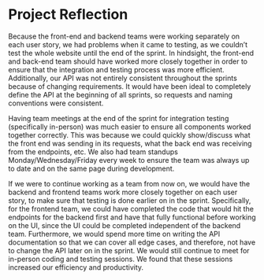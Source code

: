# Project Reflection

Because the front-end and backend teams were working separately on each user story, we had problems when it came to testing, as we couldn’t test the whole website until the end of the sprint. In hindsight, the front-end and back-end team should have worked more closely together in order to ensure that the integration and testing process was more efficient. Additionally, our API was not entirely consistent throughout the sprints because of changing requirements. It would have been ideal to completely define the API at the beginning of all sprints, so requests and naming conventions were consistent.

Having team meetings at the end of the sprint for integration testing (specifically in-person) was much easier to ensure all components worked together correctly. This was because we could quickly show/discuss what the front end was sending in its requests, what the back end was receiving from the endpoints, etc. We also had team standups Monday/Wednesday/Friday every week to ensure the team was always up to date and on the same page during development.

If we were to continue working as a team from now on, we would have the backend and frontend teams work more closely together on each user story, to make sure that testing is done earlier on in the sprint. Specifically, for the frontend team, we could have completed the code that would hit the endpoints for the backend first and have that fully functional before working on the UI, since the UI could be completed independent of the backend team. Furthermore, we would spend more time on writing the API documentation so that we can cover all edge cases, and therefore, not have to change the API later on in the sprint. We would still continue to meet for in-person coding and testing sessions. We found that these sessions increased our efficiency and productivity.